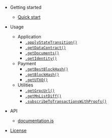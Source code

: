 - Getting started
    - [Quick start](getting-started/quickstart.md)
- Usage
    - Application
        - [`.applyStateTransition()`](usage/application/applyStateTransition.md)
        - [`.getDataContract()`](usage/application/getDataContract.md)
        - [`.getDocuments()`](usage/application/getDocuments.md)
        - [`.getIdentity()`](usage/application/getIdentity.md)
    - Payment
        - [`.getBestBlockHash()`](usage/payment/getBestBlockHash.md)
        - [`.getBlockHash()`](usage/payment/getBlockHash.md)
        - [`.getUTXO()`](usage/payment/getUTXO.md)
   - Utilities
        - [`.getGrpcUrl()`](usage/utils/getGrpcUrl.md)
        - [`.getMnListDiff()`](usage/utils/getMnListDiff.md)
        - [`.subscribeToTransactionsWithProofs()`](usage/utils/subscribeToTransactionsWithProofs.md)

- API
    - [documentation.js](api.md)
- [License](https://github.com/dashevo/dapi-client/blob/master/LICENSE)
